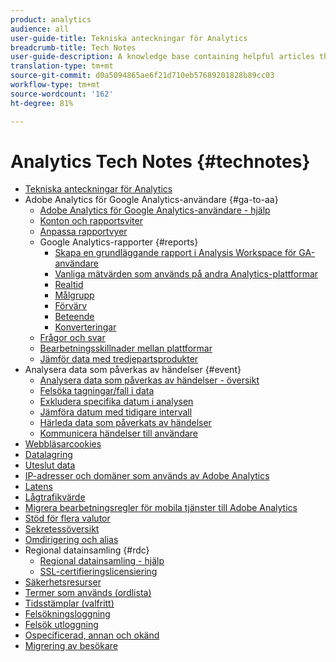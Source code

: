 ```yaml
---
product: analytics
audience: all
user-guide-title: Tekniska anteckningar för Analytics
breadcrumb-title: Tech Notes
user-guide-description: A knowledge base containing helpful articles that don't belong to a specific analytics tool or component.
translation-type: tm+mt
source-git-commit: d0a5094865ae6f21d710eb57689201828b89cc03
workflow-type: tm+mt
source-wordcount: '162'
ht-degree: 81%

---
```



# Analytics Tech Notes {#technotes}

+ [Tekniska anteckningar för Analytics](home.md)
+ Adobe Analytics för Google Analytics-användare {#ga-to-aa}
   + [Adobe Analytics för Google Analytics-användare - hjälp](ga-to-aa/home.md)
   + [Konton och rapportsviter](ga-to-aa/accounts.md)
   + [Anpassa rapportvyer](ga-to-aa/customization.md)
   + Google Analytics-rapporter {#reports}
      + [Skapa en grundläggande rapport i Analysis Workspace för GA-användare](ga-to-aa/reports/create-report.md)
      + [Vanliga mätvärden som används på andra Analytics-plattformar](ga-to-aa/reports/common-metrics.md)
      + [Realtid](ga-to-aa/reports/realtime-reports.md)
      + [Målgrupp](ga-to-aa/reports/audience-reports.md)
      + [Förvärv](ga-to-aa/reports/acquisition-reports.md)
      + [Beteende](ga-to-aa/reports/behavior-reports.md)
      + [Konverteringar](ga-to-aa/reports/conversions-reports.md)
   + [Frågor och svar](ga-to-aa/faq.md)
   + [Bearbetningsskillnader mellan plattformar](ga-to-aa/processing-differences.md)
   + [Jämför data med tredjepartsprodukter](ga-to-aa/compare-data.md)
+ Analysera data som påverkas av händelser {#event}
   + [Analysera data som påverkas av händelser - översikt](event/overview.md)
   + [Felsöka tagningar/fall i data](event/spikes-drops.md)
   + [Exkludera specifika datum i analysen](event/segments.md)
   + [Jämföra datum med tidigare intervall](event/compare-dates.md)
   + [Härleda data som påverkats av händelser](event/calcmetrics.md)
   + [Kommunicera händelser till användare](event/communicate.md)
+ [Webbläsarcookies](cookies.md)
+ [Datalagring](data-retention.md)
+ [Uteslut data](exclude-data.md)
+ [IP-adresser och domäner som används av Adobe Analytics](ip-addresses.md)
+ [Latens](latency.md)
+ [Lågtrafikvärde](low-traffic.md)
+ [Migrera bearbetningsregler för mobila tjänster till Adobe Analytics](migrate-mobile.md)
+ [Stöd för flera valutor](multicurrency.md)
+ [Sekretessöversikt](privacy-overview.md)
+ [Omdirigering och alias](redirects.md)
+ Regional datainsamling {#rdc}
   + [Regional datainsamling - hjälp](rdc/regional-data-collection.md)
   + [SSL-certifieringslicensiering](rdc/ssl-cert-licensing.md)
+ [Säkerhetsresurser](security.md)
+ [Termer som används (ordlista)](terms.md)
+ [Tidsstämplar (valfritt)](timestamps-optional.md)
+ [Felsökningsloggning](troubleshoot-login.md)
+ [Felsök utloggning](troubleshoot-sessions.md)
+ [Ospecificerad, annan och okänd](unspecified.md)
+ [Migrering av besökare](visitor-migration.md)
